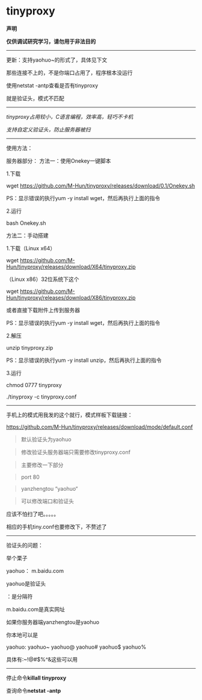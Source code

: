 # tinyproxy
**声明**

**仅供调试研究学习，请勿用于非法目的**

---

更新：支持yaohuo~的形式了，具体见下文

那些连接不上的，不是你端口占用了，程序根本没运行

使用netstat -antp查看是否有tinyproxy

就是验证头，模式不匹配

---

*tinyproxy占用较小，C语言编程，效率高，轻巧不卡机*

*支持自定义验证头，防止服务器被扫*

---

使用方法：

服务器部分：
方法一：使用Onekey一键脚本

1.下载

wget https://github.com/M-Hun/tinyproxy/releases/download/0.1/Onekey.sh

PS：显示错误的执行yum -y install wget，然后再执行上面的指令

2.运行

bash Onekey.sh

方法二：手动搭建

1.下载（Linux x64）

wget https://github.com/M-Hun/tinyproxy/releases/download/X64/tinyproxy.zip

（Linux x86）32位系统下这个

wget https://github.com/M-Hun/tinyproxy/releases/download/X86/tinyproxy.zip

或者直接下载附件上传到服务器

PS：显示错误的执行yum -y install wget，然后再执行上面的指令

2.解压

unzip tinyproxy.zip

PS：显示错误的执行yum -y install unzip，然后再执行上面的指令

3.运行

chmod 0777 tinyproxy

./tinyproxy -c tinyproxy.conf

---

手机上的模式用我发的这个就行，模式样板下载链接：

https://github.com/M-Hun/tinyproxy/releases/download/mode/default.conf

>默认验证头为yaohuo

>修改验证头服务器端只需要修改tinyproxy.conf

>主要修改一下部分

>port 80

>yanzhengtou “yaohuo“

>可以修改端口和验证头

应该不怕扫了吧。。。。。

相应的手机tiny.conf也要修改下，不赘述了

---

验证头的问题：

举个栗子

yaohuo： m.baidu.com

yaohuo是验证头

：是分隔符

m.baidu.com是真实网址

如果你服务器端yanzhengtou是yaohuo

你本地可以是

yaohuo: yaohuo~ yaohuo@ yaohuo# yaohuo$ yaohuo%

具体有:~!@#$%^&这些可以用

---

停止命令**killall tinyproxy**

查询命令**netstat -antp**
